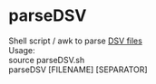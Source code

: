 # parseDSV
Shell script / awk to parse [DSV files](https://en.wikipedia.org/wiki/Delimiter-separated_values)  
Usage:  
source parseDSV.sh  
parseDSV [FILENAME] [SEPARATOR]

